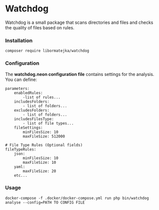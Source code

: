 # Watchdog

Watchdog is a small package that scans directories and files and checks the quality of files based on rules.

### Installation

```shell
composer require libormatejka/watchdog
```

### Configuration

The __watchdog.neon configuration file__ contains settings for the analysis. You can define:

```shell
parameters:
	enabledRules:
		-list of rules...
	includesFolders:
		- list of folders...
	excludesFolders:
		- list of folders...
	includesFilesType:
		- list of file types...
	fileSettings:
		minFilesSize: 10
		maxFileSize: 512000

# File Type Rules (Optional fields)
fileTypeRules:
	json:
		minFilesSize: 10
		maxFileSize: 10
	yaml:
		maxFileSize: 20
	etc...

```

### Usage
```shell
docker-compose -f .docker/docker-compose.yml run php bin/watchdog analyse --config=PATH TO CONFIG FILE
```
